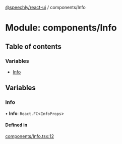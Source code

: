 [@speechly/react-ui](../README.md) / components/Info

# Module: components/Info

## Table of contents

### Variables

- [Info](components_Info.md#info)

## Variables

### Info

• **Info**: `React.FC`<`InfoProps`\>

#### Defined in

[components/Info.tsx:12](https://github.com/speechly/react-ui/blob/3a22711/src/components/Info.tsx#L12)
